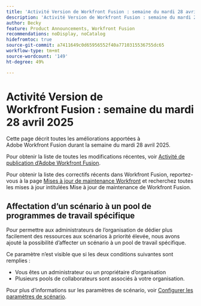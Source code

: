 ```yaml
---
title: 'Activité Version de Workfront Fusion : semaine du mardi 28 avril 2025'
description: 'Activité Version de Workfront Fusion : semaine du mardi 28 avril 2025'
author: Becky
feature: Product Announcements, Workfront Fusion
recommendations: noDisplay, noCatalog
hidefromtoc: true
source-git-commit: a7411649c0d65956552f40a7710315536755dc65
workflow-type: tm+mt
source-wordcount: '149'
ht-degree: 49%

---
```


# Activité Version de Workfront Fusion : semaine du mardi 28 avril 2025

Cette page décrit toutes les améliorations apportées à Adobe Workfront Fusion durant la semaine du mardi 28 avril 2025.

Pour obtenir la liste de toutes les modifications récentes, voir [Activité de publication d’Adobe Workfront Fusion](/help/workfront-fusion/fusion-product-releases/fusion-release-activity.md).

Pour obtenir la liste des correctifs récents dans Workfront Fusion, reportez-vous à la page [Mises à jour de maintenance Workfront](https://experienceleague.adobe.com/fr/docs/workfront-known-issues/releases/current-updates) et recherchez toutes les mises à jour intitulées Mise à jour de maintenance de Workfront Fusion.

## Affectation d’un scénario à un pool de programmes de travail spécifique

Pour permettre aux administrateurs de l’organisation de dédier plus facilement des ressources aux scénarios à priorité élevée, nous avons ajouté la possibilité d’affecter un scénario à un pool de travail spécifique.

Ce paramètre n’est visible que si les deux conditions suivantes sont remplies :

* Vous êtes un administrateur ou un propriétaire d’organisation
* Plusieurs pools de collaborateurs sont associés à votre organisation.

Pour plus d’informations sur les paramètres de scénario, voir [Configurer les paramètres de scénario](/help/workfront-fusion/create-scenarios/config-scenarios-settings/configure-scenario-settings.md).

